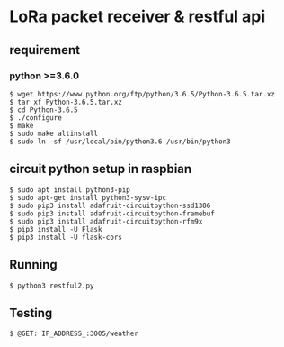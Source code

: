 # LoRa packet receiver & restful api

## requirement 
### python >=3.6.0
```
$ wget https://www.python.org/ftp/python/3.6.5/Python-3.6.5.tar.xz
$ tar xf Python-3.6.5.tar.xz
$ cd Python-3.6.5
$ ./configure
$ make
$ sudo make altinstall
$ sudo ln -sf /usr/local/bin/python3.6 /usr/bin/python3
```

## circuit python setup in raspbian
```
$ sudo apt install python3-pip
$ sudo apt-get install python3-sysv-ipc
$ sudo pip3 install adafruit-circuitpython-ssd1306
$ sudo pip3 install adafruit-circuitpython-framebuf
$ sudo pip3 install adafruit-circuitpython-rfm9x
$ pip3 install -U Flask
$ pip3 install -U flask-cors
```

## Running
```
$ python3 restful2.py
```

## Testing 
```
$ @GET: IP_ADDRESS_:3005/weather
```
